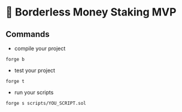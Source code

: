 # 🛟 Borderless Money Staking MVP


## Commands

- compile your project

```
forge b
```

- test your project

```
forge t
```

- run your scripts

```
forge s scripts/YOU_SCRIPT.sol
```
